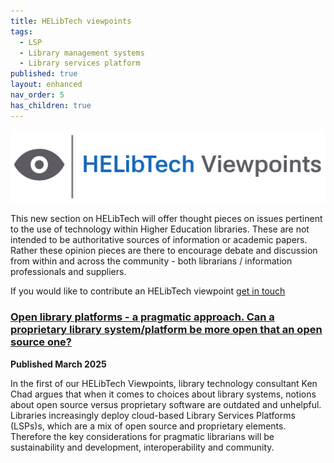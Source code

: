 ```yaml
---
title: HELibTech viewpoints
tags:
  - LSP
  - Library management systems
  - Library services platform
published: true
layout: enhanced
nav_order: 5
has_children: true
---
```

![](/assets/images/logo-viewpoints.svg)

This new section on HELibTech will offer thought pieces on issues pertinent to the use of technology within Higher Education libraries. These are not intended to be authoritative sources of information or academic papers. Rather these opinion pieces are there to encourage debate and discussion from within and across the community - both librarians / information professionals and suppliers.

If you would like to contribute an HELibTech viewpoint [get in touch](paulverlander@gmail.com)

### [Open library platforms - a pragmatic approach. Can a proprietary library system/platform be more open that an open source one?](https://www.helibtech.com/helibtech-viewpoints/can-a-proprietary-library-system-platform-be-more-open-than-an-open-source-one)

**Published March 2025**

In the first of our HELibTech Viewpoints, library technology consultant Ken Chad argues that when it comes to choices about library systems, notions about open source versus proprietary software are outdated and unhelpful. Libraries increasingly deploy cloud-based Library Services Platforms (LSPs)s, which are a mix of open source and proprietary elements. Therefore the key considerations for pragmatic librarians will be sustainability and development, interoperability and community.[](paulverlander@gmail.com)
